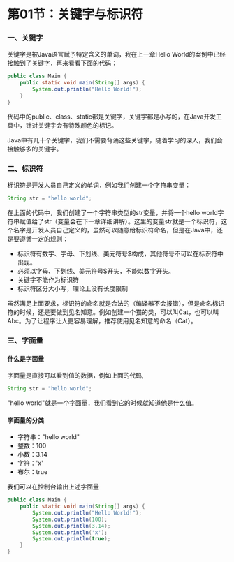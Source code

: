 # 第01节：关键字与标识符

### 一、关键字

关键字是被Java语言赋予特定含义的单词，我在上一章Hello World的案例中已经接触到了关键字，再来看看下面的代码：

``` java
public class Main {
    public static void main(String[] args) {
        System.out.println("Hello World!");
    }
}
```

代码中的public、class、static都是关键字，关键字都是小写的，在Java开发工具中，针对关键字会有特殊颜色的标记。

Java中有几十个关键字，我们不需要背诵这些关键字，随着学习的深入，我们会接触够多的关键字。

### 二、标识符

标识符是开发人员自己定义的单词，例如我们创建一个字符串变量：

``` java
String str = "hello world";
```

在上面的代码中，我们创建了一个字符串类型的str变量，并将一个hello world字符串赋值给了str（变量会在下一章详细讲解）。这里的变量str就是一个标识符，这个名字是开发人员自己定义的，虽然可以随意给标识符命名，但是在Java中，还是要遵循一定的规则：

* 标识符有数字、字母、下划线、美元符号$构成，其他符号不可以在标识符中出现。
* 必须以字母、下划线、美元符号$开头，不能以数字开头。
* 关键字不能作为标识符
* 标识符区分大小写，理论上没有长度限制

虽然满足上面要求，标识符的命名就是合法的（编译器不会报错），但是命名标识符的时候，还是要做到见名知意。例如创建一个猫的类，可以叫Cat，也可以叫Abc。为了让程序让人更容易理解，推荐使用见名知意的命名（Cat）。

### 三、字面量

#### 什么是字面量

字面量是直接可以看到值的数据，例如上面的代码,

``` java
String str = "hello world";
```

"hello world"就是一个字面量，我们看到它的时候就知道他是什么值。

#### 字面量的分类

* 字符串："hello world"
* 整数：100
* 小数：3.14
* 字符：'x'
* 布尔：true

我们可以在控制台输出上述字面量

``` java
public class Main {
    public static void main(String[] args) {
        System.out.println("Hello World!");
        System.out.println(100);
        System.out.println(3.14);
        System.out.println('x');
        System.out.println(true);
    }
}
```